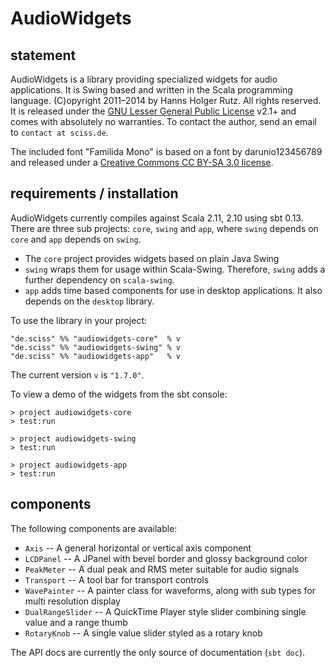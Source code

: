 # AudioWidgets

## statement

AudioWidgets is a library providing specialized widgets for audio applications. It is Swing based and written in the Scala programming language. (C)opyright 2011&ndash;2014 by Hanns Holger Rutz. All rights reserved. It is released under the [GNU Lesser General Public License](http://github.com/Sciss/AudioWidgets/blob/master/licenses/AudioWidgets-License.txt) v2.1+ and comes with absolutely no warranties. To contact the author, send an email to `contact at sciss.de`.

The included font "Familida Mono" is based on a font by darunio123456789 and released under a [Creative Commons CC BY-SA 3.0 license](http://github.com/Sciss/AudioWidgets/blob/master/licenses/FamiliadaMono-License.txt).

## requirements / installation

AudioWidgets currently compiles against Scala 2.11, 2.10 using sbt 0.13. There are three sub projects: `core`, `swing` and `app`, where `swing` depends on `core` and `app` depends on `swing`.

 - The `core` project provides widgets based on plain Java Swing
 - `swing` wraps them for usage within Scala-Swing. Therefore, `swing` adds a further dependency on `scala-swing`.
 - `app` adds time based components for use in desktop applications. It also depends on the `desktop` library.

To use the library in your project:

    "de.sciss" %% "audiowidgets-core"  % v
    "de.sciss" %% "audiowidgets-swing" % v
    "de.sciss" %% "audiowidgets-app"   % v

The current version `v` is `"1.7.0"`.

To view a demo of the widgets from the sbt console:

    > project audiowidgets-core
    > test:run
    
    > project audiowidgets-swing
    > test:run

    > project audiowidgets-app
    > test:run

## components

The following components are available:

 - `Axis` -- A general horizontal or vertical axis component
 - `LCDPanel` -- A JPanel with bevel border and glossy background color
 - `PeakMeter` -- A dual peak and RMS meter suitable for audio signals
 - `Transport` -- A tool bar for transport controls
 - `WavePainter` -- A painter class for waveforms, along with sub types for multi resolution display
 - `DualRangeSlider` -- A QuickTime Player style slider combining single value and a range thumb
 - `RotaryKnob` -- A single value slider styled as a rotary knob

The API docs are currently the only source of documentation (`sbt doc`).
